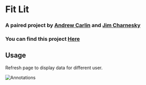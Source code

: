 # Fit Lit

### A paired project by [Andrew Carlin](https://github.com/AndieDrew) and [Jim Charnesky](https://github.com/BigBike96)
### You can find this project [Here](https://github.com/BigBike96/fitlit)

## Usage

Refresh page to display data for different user.


![Annotations](https://media.giphy.com/media/FrwS65LRTT7JUCoycy/giphy.gif)
